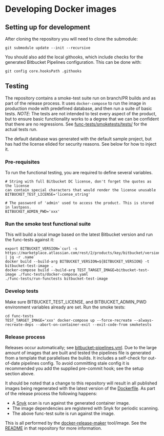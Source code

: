 # Developing Docker images

## Setting up for development

After cloning the repository you will need to clone the submodule:

```
git submodule update --init --recursive
```

You should also add the local githooks, which include checks for the generated
Bitbucket Pipelines configuration. This can be done with:

```
git config core.hooksPath .githooks
```

## Testing

The repository contains a smoke-test suite run on branch/PR builds and as part
of the release process. It uses `docker-compose` to run the image in production
mode with predefined database, and then run a suite of basic tests. *NOTE*: The
tests are not intended to test every aspect of the product, but to ensure basic
functionality works to a degree that we can be confident that there are no
regressions. See [func-tests/smoketests/tests/](func-tests/smoketests/tests/) for 
the actual tests run.

The default database was generated with the default sample project, but has had
the license elided for security reasons. See below for how to inject it.

### Pre-requisites

To run the functional testing, you are required to define several variables.

```
# String with full Bitbucket DC license, don't forget the quotes as the license 
can contain special characters that would render the license unusable
BITBUCKET_TEST_LICENSE='license_string' 

# The password of 'admin' used to access the product. This is stored in lastpass.
BITBUCKET_ADMIN_PWD='xxx'
```

### Run the smoke test functional suite

This will build a local image based on the latest Bitbucket version and run the
func-tests against it:

``` 
export BITBUCKET_VERSION=`curl -s https://marketplace.atlassian.com/rest/2/products/key/bitbucket/versions/latest | jq -r .name`
docker build --build-arg BITBUCKET_VERSION=${BITBUCKET_VERSION} -t bitbucket-test-image .
docker-compose build --build-arg TEST_TARGET_IMAGE=bitbucket-test-image ./func-tests/docker-compose.yaml
./func-tests/run-functests bitbucket-test-image
```

### Develop tests

Make sure BITBUCKET_TEST_LICENSE, and BITBUCKET_ADMIN_PWD environment 
variables already are set. Run the smoke tests:

```
cd func-tests
TEST_TARGET_IMAGE='xxx' docker-compose up --force-recreate --always-recreate-deps --abort-on-container-exit --exit-code-from smoketests
```

### Release process

Releases occur automatically; see [bitbucket-pipelines.yml](bitbucket-pipelines.yml).
Due to the large amount of images that are built and tested the pipelines file
is generated from a template that parallelises the builds.  It includes a
self-check for out-of-date pipelines config. To avoid committing stale config it
is recommended you add the supplied pre-commit hook; see the setup section above.

It should be noted that a change to this repository will result in all published
images being regenerated with the latest version of the
[Dockerfile](Dockerfile). As part of the release process the following happens:

* A [Snyk](https://snyk.io) scan is run against the generated container image.
* The image dependencies are registered with Snyk for periodic scanning.
* The above func-test suite is run against the image.

This is all performed by the
[docker-release-maker](https://bitbucket.org/atlassian-docker/docker-release-maker/)
tool/image. See the
[README](https://bitbucket.org/atlassian-docker/docker-release-maker/src/master/README.md)
in that repository for more information.
